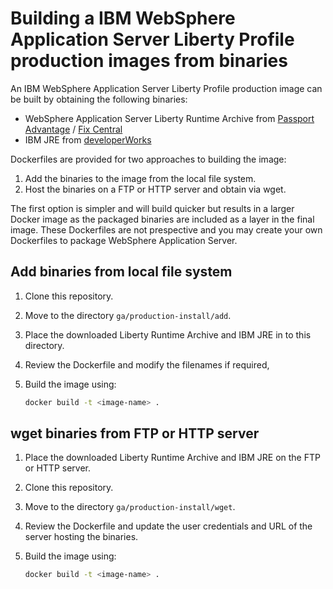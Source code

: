 # Building a IBM WebSphere Application Server Liberty Profile production images from binaries

An IBM WebSphere Application Server Liberty Profile production image can be built by obtaining the following binaries:
* WebSphere Application Server Liberty Runtime Archive from [Passport Advantage](http://www-01.ibm.com/software/passportadvantage/pao_customer.html) / [Fix Central](http://www-933.ibm.com/support/fixcentral/)
* IBM JRE from [developerWorks](https://www.ibm.com/developerworks/java/jdk/linux/download.html)

Dockerfiles are provided for two approaches to building the image:
1. Add the binaries to the image from the local file system.
2. Host the binaries on a FTP or HTTP server and obtain via wget.

The first option is simpler and will build quicker but results in a larger Docker image as the packaged binaries are included as a layer in the final image. These Dockerfiles are not prespective and you may create your own Dockerfiles to package WebSphere Application Server.

## Add binaries from local file system

1. Clone this repository.
2. Move to the directory `ga/production-install/add`.
3. Place the downloaded Liberty Runtime Archive and IBM JRE in to this directory.
3. Review the Dockerfile and modify the filenames if required,
5. Build the image using:

    ```bash
    docker build -t <image-name> .
    ```

## wget binaries from FTP or HTTP server

1. Place the downloaded Liberty Runtime Archive and IBM JRE on the FTP or HTTP server.
2. Clone this repository.
3. Move to the directory `ga/production-install/wget`.
4. Review the Dockerfile and update the user credentials and URL of the server hosting the binaries.
5. Build the image using:

    ```bash
    docker build -t <image-name> .
    ```
